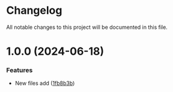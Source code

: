# Changelog

All notable changes to this project will be documented in this file.

# 1.0.0 (2024-06-18)


### Features

* New files add ([1fb8b3b](https://github.com/Shantam-Sondhi/Angular-Sample/commit/1fb8b3bef2eb5086d4bd645db7ced6071153b0fe))
